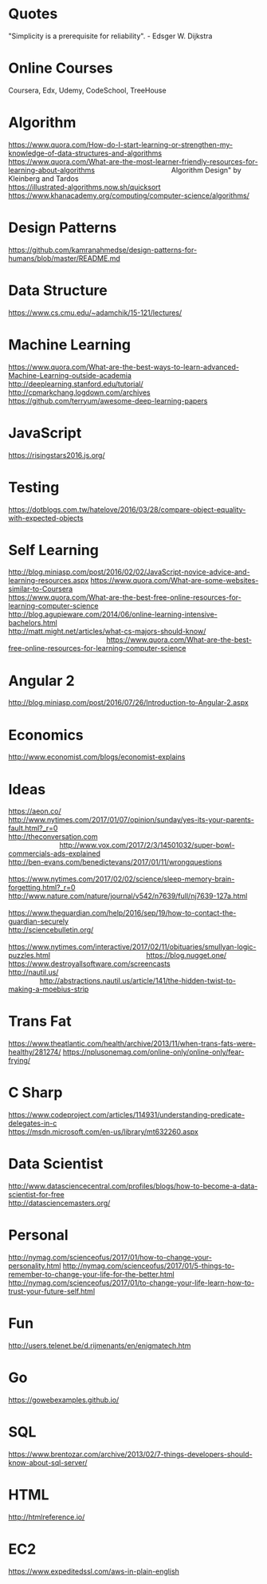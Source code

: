 # Quotes
 "Simplicity is a prerequisite for reliability". - Edsger W. Dijkstra
 
# Online Courses
Coursera, Edx, Udemy, CodeSchool, TreeHouse

# Algorithm
https://www.quora.com/How-do-I-start-learning-or-strengthen-my-knowledge-of-data-structures-and-algorithms
https://www.quora.com/What-are-the-most-learner-friendly-resources-for-learning-about-algorithms                                       Algorithm Design" by Kleinberg and Tardos                                                                                              
https://illustrated-algorithms.now.sh/quicksort                                                                                         
https://www.khanacademy.org/computing/computer-science/algorithms/

# Design Patterns
https://github.com/kamranahmedse/design-patterns-for-humans/blob/master/README.md

# Data Structure
https://www.cs.cmu.edu/~adamchik/15-121/lectures/

# Machine Learning
https://www.quora.com/What-are-the-best-ways-to-learn-advanced-Machine-Learning-outside-academia
http://deeplearning.stanford.edu/tutorial/
http://cpmarkchang.logdown.com/archives
https://github.com/terryum/awesome-deep-learning-papers

# JavaScript
https://risingstars2016.js.org/

# Testing
https://dotblogs.com.tw/hatelove/2016/03/28/compare-object-equality-with-expected-objects

# Self Learning
http://blog.miniasp.com/post/2016/02/02/JavaScript-novice-advice-and-learning-resources.aspx
https://www.quora.com/What-are-some-websites-similar-to-Coursera                                                                        
https://www.quora.com/What-are-the-best-free-online-resources-for-learning-computer-science                                             
http://blog.agupieware.com/2014/06/online-learning-intensive-bachelors.html                                                             http://matt.might.net/articles/what-cs-majors-should-know/                                                                             https://www.quora.com/What-are-the-best-free-online-resources-for-learning-computer-science                                             

# Angular 2
http://blog.miniasp.com/post/2016/07/26/Introduction-to-Angular-2.aspx

# Economics
http://www.economist.com/blogs/economist-explains

# Ideas
https://aeon.co/                                                                                                                        
http://www.nytimes.com/2017/01/07/opinion/sunday/yes-its-your-parents-fault.html?_r=0                                                   
http://theconversation.com                                                                                                             http://www.vox.com/2017/2/3/14501032/super-bowl-commercials-ads-explained                                                               http://ben-evans.com/benedictevans/2017/01/11/wrongquestions                                                                           https://www.nytimes.com/2017/02/02/science/sleep-memory-brain-forgetting.html?_r=0                                                     http://www.nature.com/nature/journal/v542/n7639/full/nj7639-127a.html                                                                   https://www.theguardian.com/help/2016/sep/19/how-to-contact-the-guardian-securely                                                       http://sciencebulletin.org/                                                                                                           https://www.nytimes.com/interactive/2017/02/11/obituaries/smullyan-logic-puzzles.html                                                 https://blog.nugget.one/                                                                                                              
https://www.destroyallsoftware.com/screencasts                                                                                          
http://nautil.us/                                                                                                                       http://abstractions.nautil.us/article/141/the-hidden-twist-to-making-a-moebius-strip


# Trans Fat
https://www.theatlantic.com/health/archive/2013/11/when-trans-fats-were-healthy/281274/
https://nplusonemag.com/online-only/online-only/fear-frying/


# C Sharp
https://www.codeproject.com/articles/114931/understanding-predicate-delegates-in-c                     
https://msdn.microsoft.com/en-us/library/mt632260.aspx

# Data Scientist
http://www.datasciencecentral.com/profiles/blogs/how-to-become-a-data-scientist-for-free                                                
http://datasciencemasters.org/

# Personal
http://nymag.com/scienceofus/2017/01/how-to-change-your-personality.html
http://nymag.com/scienceofus/2017/01/5-things-to-remember-to-change-your-life-for-the-better.html
http://nymag.com/scienceofus/2017/01/to-change-your-life-learn-how-to-trust-your-future-self.html

# Fun
http://users.telenet.be/d.rijmenants/en/enigmatech.htm  

# Go
https://gowebexamples.github.io/

# SQL
https://www.brentozar.com/archive/2013/02/7-things-developers-should-know-about-sql-server/

# HTML
http://htmlreference.io/

# EC2
https://www.expeditedssl.com/aws-in-plain-english

